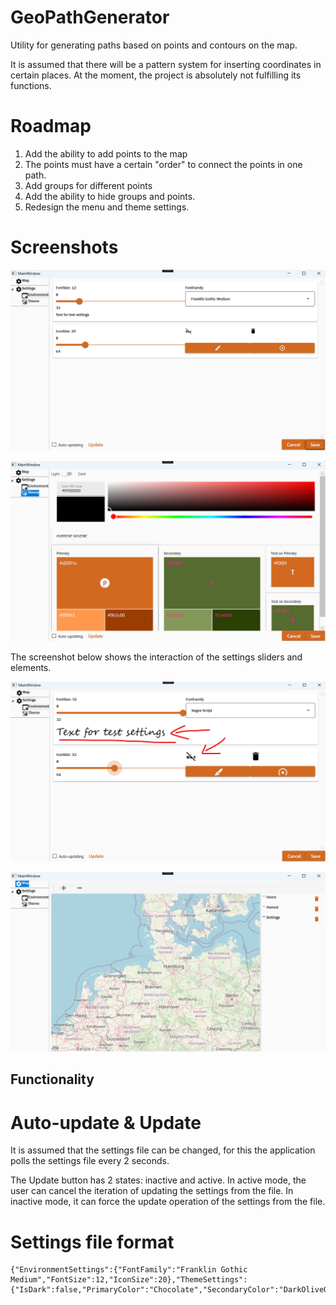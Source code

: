 # GeoPathGenerator

Utility for generating paths based on points and contours on the map.

It is assumed that there will be a pattern system for inserting coordinates in certain places.
At the moment, the project is absolutely not fulfilling its functions.

# Roadmap
1) Add the ability to add points to the map
2) The points must have a certain "order" to connect the points in one path.
3) Add groups for different points
4) Add the ability to hide groups and points.
5) Redesign the menu and theme settings.

# Screenshots 

![Screenshot](./docs/Settings_Env.png)

![Screenshot](./docs/Settings_Theme.png)

The screenshot below shows the interaction of the settings sliders and elements.

![Screenshot](./docs/Settings_Env_Changes.png)

![Screenshot](./docs/Map.png)

## Functionality
# Auto-update & Update

It is assumed that the settings file can be changed, for this the application polls the settings file every 2 seconds.

The Update button has 2 states: inactive and active. In active mode, the user can cancel the iteration of updating the settings from the file. In inactive mode, it can force the update operation of the settings from the file.

# Settings file format

```
{"EnvironmentSettings":{"FontFamily":"Franklin Gothic Medium","FontSize":12,"IconSize":20},"ThemeSettings":{"IsDark":false,"PrimaryColor":"Chocolate","SecondaryColor":"DarkOliveGreen","PrimaryForegroundColor":"AliceBlue","SecondaryForegroundColor":"DeepPink"}}
```
